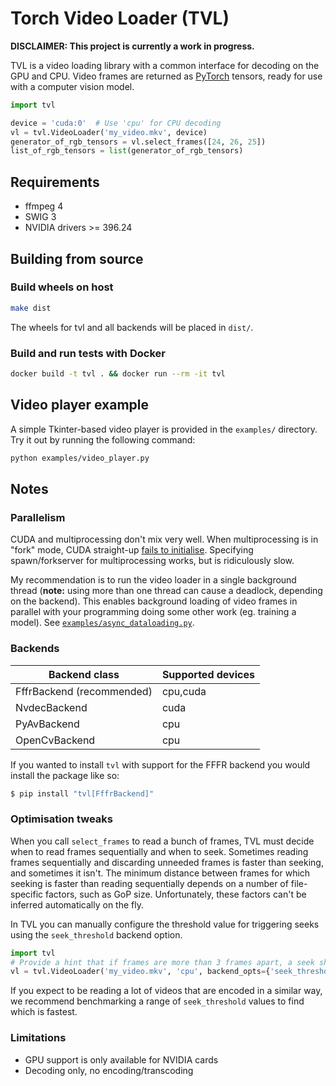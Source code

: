 # Torch Video Loader (TVL)

**DISCLAIMER: This project is currently a work in progress.**

TVL is a video loading library with a common interface for decoding on the GPU and CPU. Video
frames are returned as [PyTorch](https://pytorch.org/) tensors, ready for use with a computer
vision model.

```python
import tvl

device = 'cuda:0'  # Use 'cpu' for CPU decoding
vl = tvl.VideoLoader('my_video.mkv', device)
generator_of_rgb_tensors = vl.select_frames([24, 26, 25])
list_of_rgb_tensors = list(generator_of_rgb_tensors)
```


## Requirements

* ffmpeg 4
* SWIG 3
* NVIDIA drivers >= 396.24


## Building from source

### Build wheels on host

```bash
make dist
```

The wheels for tvl and all backends will be placed in `dist/`.

### Build and run tests with Docker

```bash
docker build -t tvl . && docker run --rm -it tvl
```


## Video player example

A simple Tkinter-based video player is provided in the `examples/` directory. Try it out by running
the following command:

```bash
python examples/video_player.py
```


## Notes


### Parallelism

CUDA and multiprocessing don't mix very well. When multiprocessing is in "fork" mode, CUDA
straight-up [fails to initialise](https://devtalk.nvidia.com/default/topic/973477/-cuda8-0-bug-child-process-forked-after-cuinit-get-cuda_error_not_initialized-on-cuinit-/).
Specifying spawn/forkserver for multiprocessing works, but is ridiculously slow.

My recommendation is to run the video loader in a single background thread (**note:** using more
than one thread can cause a deadlock, depending on the backend). This enables background loading of
video frames in parallel with your programming doing some other work (eg. training a model).
See [`examples/async_dataloading.py`](examples/async_dataloading.py).


### Backends

| Backend class               | Supported devices |
|-----------------------------|-------------------|
| FffrBackend (recommended)   | cpu,cuda          |
| NvdecBackend                | cuda              |
| PyAvBackend                 | cpu               |
| OpenCvBackend               | cpu               |

If you wanted to install `tvl` with support for the FFFR backend you would install the
package like so:

```bash
$ pip install "tvl[FffrBackend]"
```


### Optimisation tweaks

When you call `select_frames` to read a bunch of frames, TVL must decide when to read frames
sequentially and when to seek. Sometimes reading frames sequentially and discarding unneeded frames
is faster than seeking, and sometimes it isn't. The minimum distance between frames for which
seeking is faster than reading sequentially depends on a number of file-specific factors, such as
GoP size. Unfortunately, these factors can't be inferred automatically on the fly.

In TVL you can manually configure the threshold value for triggering seeks using the
`seek_threshold` backend option.

```python
import tvl
# Provide a hint that if frames are more than 3 frames apart, a seek should be triggered.
vl = tvl.VideoLoader('my_video.mkv', 'cpu', backend_opts={'seek_threshold': 3})
```

If you expect to be reading a lot of videos that are encoded in a similar way, we recommend
benchmarking a range of `seek_threshold` values to find which is fastest.


### Limitations

* GPU support is only available for NVIDIA cards
* Decoding only, no encoding/transcoding
